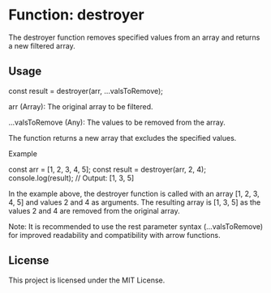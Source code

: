 # Function: destroyer

The destroyer function removes specified values from an array and returns a new filtered array.

## Usage

const result = destroyer(arr, ...valsToRemove);

arr (Array): The original array to be filtered.

...valsToRemove (Any): The values to be removed from the array.

The function returns a new array that excludes the specified values.

Example

const arr = [1, 2, 3, 4, 5];
const result = destroyer(arr, 2, 4);
console.log(result);
// Output: [1, 3, 5]

In the example above, the destroyer function is called with an array [1, 2, 3, 4, 5] and values 2 and 4 as arguments. 
The resulting array is [1, 3, 5] as the values 2 and 4 are removed from the original array.

Note: It is recommended to use the rest parameter syntax (...valsToRemove) for improved readability and compatibility with arrow functions.

## License
This project is licensed under the MIT License. 








